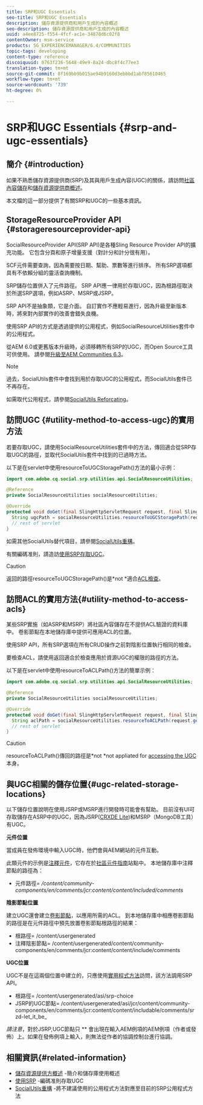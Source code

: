 ```yaml
---
title: SRP和UGC Essentials
seo-title: SRP和UGC Essentials
description: 儲存資源提供商和用戶生成的內容概述
seo-description: 儲存資源提供商和用戶生成的內容概述
uuid: a4ee8725-f554-4fcf-ac1e-34878d6c02f8
contentOwner: msm-service
products: SG_EXPERIENCEMANAGER/6.4/COMMUNITIES
topic-tags: developing
content-type: reference
discoiquuid: 0763f236-5648-49e9-8a24-dbc8f4c77ee3
translation-type: tm+mt
source-git-commit: 8f169bb9b015ae94b9160d3ebbbd1abf85610465
workflow-type: tm+mt
source-wordcount: '739'
ht-degree: 0%

---
```



# SRP和UGC Essentials {#srp-and-ugc-essentials}

## 簡介 {#introduction}

如果不熟悉儲存資源提供商(SRP)及其與用戶生成內容(UGC)的關係，請訪問[社區內容儲存](working-with-srp.md)和[儲存資源提供商概述](srp.md)。

本文檔的這一部分提供了有關SRP和UGC的一些基本資訊。

## StorageResourceProvider API {#storageresourceprovider-api}

SocialResourceProvider API(SRP API)是各種Sling Resource Provider API的擴充功能。 它包含分頁和原子增量支援（對計分和計分很有用）。

SCF元件需要查詢，因為需要按日期、幫助、票數等進行排序。 所有SRP選項都具有不依賴分組的靈活查詢機制。

SRP儲存位置併入了元件路徑。 SRP API應一律用於存取UGC，因為根路徑取決於所選SRP選項，例如ASRP、MSRP或JSRP。

SRP API不是抽象類，它是介面。 自訂實作不應輕易進行，因為升級至新版本時，將來對內部實作的改善會錯失良機。

使用SRP API的方式是透過提供的公用程式，例如SocialResourceUtilities套件中的公用程式。

從AEM 6.0或更舊版本升級時，必須移轉所有SRP的UGC，而Open Source工具可供使用。 請參閱[升級至AEM Communities 6.3](upgrade.md)。

>[!NOTE]
>
>過去，SocialUtils套件中會找到用於存取UGC的公用程式，而SocialUtils套件已不再存在。
>
>如需取代公用程式，請參閱[SocialUtils Reforcating](socialutils.md)。

## 訪問UGC {#utility-method-to-access-ugc}的實用方法

若要存取UGC，請使用SocialResourceUtilities套件中的方法，傳回適合從SRP存取UGC的路徑，並取代SocialUtils套件中找到的已過時方法。

以下是在servlet中使用resourceToUGCStoragePath()方法的最小示例：

```java
import com.adobe.cq.social.srp.utilities.api.SocialResourceUtilities;

@Reference
private SocialResourceUtilities socialResourceUtilities;

@Override
protected void doGet(final SlingHttpServletRequest request, final SlingHttpServletResponse response) throws ServletException, IOException {
  String ugcPath = socialResourceUtilities.resourceToUGCStoragePath(request.getResource());
  // rest of servlet
}
```

如需其他SocialUtils替代項目，請參閱[SocialUtils重構](socialutils.md)。

有關編碼准則，請造訪[使用SRP存取UGC](accessing-ugc-with-srp.md)。

>[!CAUTION]
>
>返回的路徑resourceToUGCStoragePath()是*not *適合[ACL檢查](srp.md#for-access-control-acls)。

## 訪問ACL的實用方法{#utility-method-to-access-acls}

某些SRP實施（如ASRP和MSRP）將社區內容儲存在不提供ACL驗證的資料庫中。 卷影節點在本地儲存庫中提供可應用ACL的位置。

使用SRP API，所有SRP選項在所有CRUD操作之前對陰影位置執行相同的檢查。

要檢查ACL，請使用返回適合於檢查應用於資源UGC的權限的路徑的方法。

以下是在servlet中使用resourceToACLPath()方法的簡單示例：

```java
import com.adobe.cq.social.srp.utilities.api.SocialResourceUtilities;

@Reference
private SocialResourceUtilities socialResourceUtilities;

@Override
protected void doGet(final SlingHttpServletRequest request, final SlingHttpServletResponse response) throws ServletException, IOException {
  String aclPath = socialResourceUtilities.resourceToACLPath(request.getResource());
  // rest of servlet
}
```

>[!CAUTION]
>
>resourceToACLPath()傳回的路徑是*not *not appliated for [ accessing the UGC](#utility-method-to-access-acls)本身。

## 與UGC相關的儲存位置{#ugc-related-storage-locations}

以下儲存位置說明在使用JSRP或MSRP進行開發時可能會有幫助。 目前沒有UI可存取儲存在ASRP中的UGC，因為JSRP([CRXDE Lite](../../help/sites-developing/developing-with-crxde-lite.md))和MSRP（MongoDB工具）有UGC。

**元件位置**

當成員在發佈環境中輸入UGC時，他們會與AEM網站的元件互動。

此類元件的示例是[注釋元件](http://localhost:4502/content/community-components/en/comments.html)，它存在於[社區元件指南](components-guide.md)站點中。 本地儲存庫中注釋節點的路徑為：

* 元件路徑= */content/community-components/en/comments/jcr:content/content/included/comments*

**陰影節點位置**

建立UGC還會建立[卷影節點](srp.md#about-shadow-nodes-in-jcr)，以應用所需的ACL。 到本地儲存庫中相應卷影節點的路徑是在元件路徑中預先放置卷影節點根路徑的結果：

* 根路徑= /content/usergenerated
* 注釋陰影節點= /content/usergenerated/content/community-components/en/comments/jcr:content/content/include/comments

**UGC位置**

UGC不是在這兩個位置中建立的，只應使用[實用程式方法](#utility-method-to-access-ugc)訪問，該方法調用SRP API。

* 根路徑= /content/usergenerated/asi/srp-choice
* JSRP的UGC節點= /content/usergenerated/asi/jcr/content/community-components/en/comments/jcr:content/content/includable/comments/srzd-let_it_be_

*請注意*，對於JSRP,UGC節點只 ** 會出現在輸入AEM例項的AEM例項（作者或發佈）上。如果在發佈例項上輸入，則無法從作者的協調控制台進行協調。

## 相關資訊{#related-information}

* [儲存資源提供方概述](srp.md) -簡介和儲存庫使用概述
* [使用SRP](accessing-ugc-with-srp.md) -編碼准則存取UGC
* [SocialUtils重構](socialutils.md) -將不建議使用的公用程式方法對應至目前的SRP公用程式方法

